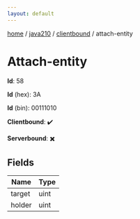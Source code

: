 ```yaml
---
layout: default
---
```


[home](/)  /  [java210](/protocol/java210)  /  [clientbound](/protocol/java210/clientbound)  /  attach-entity

# Attach-entity

**Id**: 58

**Id** (hex): 3A

**Id** (bin): 00111010

**Clientbound**: ✔️

**Serverbound**: ✖️

## Fields

Name | Type
---|---
target | uint
holder | uint

